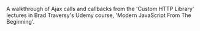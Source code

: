 A walkthrough of Ajax calls and callbacks from the 'Custom HTTP Library' lectures in Brad Traversy's Udemy course, 'Modern JavaScript From The Beginning'.